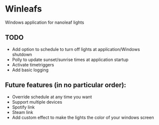 # Winleafs
Windows application for nanoleaf lights

## TODO
- Add option to schedule to turn off lights at application/Windows shutdown
- Polly to update sunset/sunrise times at application startup
- Activate timetriggers
- Add basic logging

## Future features (in no particular order):
- Override schedule at any time you want
- Support multiple devices
- Spotify link
- Steam link
- Add custom effect to make the lights the color of your windows screen
